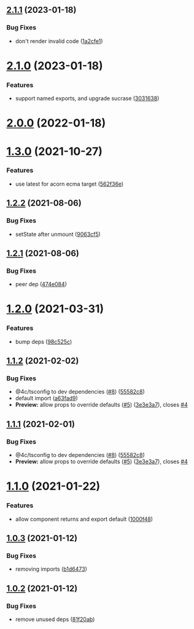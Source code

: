 ## [2.1.1](https://github.com/jquense/jarle/compare/v2.1.0...v2.1.1) (2023-01-18)


### Bug Fixes

* don't render invalid code ([1a2cfe1](https://github.com/jquense/jarle/commit/1a2cfe165a1943ddf71d19a87eac66dadccee6aa))





# [2.1.0](https://github.com/jquense/jarle/compare/v2.0.0...v2.1.0) (2023-01-18)


### Features

* support named exports, and upgrade sucrase ([3031638](https://github.com/jquense/jarle/commit/3031638c51f67ede9cfe43c351ea4871ca76c473))





# [2.0.0](https://github.com/jquense/jarle/compare/v2.0.0-beta.1...v2.0.0) (2022-01-18)





# [1.3.0](https://github.com/jquense/jarle/compare/v1.2.2...v1.3.0) (2021-10-27)


### Features

* use latest for acorn ecma target ([562f36e](https://github.com/jquense/jarle/commit/562f36e053accbcfa354217e6f9be7b12bb922b8))





## [1.2.2](https://github.com/jquense/jarle/compare/v1.2.1...v1.2.2) (2021-08-06)


### Bug Fixes

* setState after unmount ([9063cf5](https://github.com/jquense/jarle/commit/9063cf5959ab40c8ccb0af3351f4a087cf48e6aa))





## [1.2.1](https://github.com/jquense/jarle/compare/v1.2.0...v1.2.1) (2021-08-06)


### Bug Fixes

* peer dep ([474e084](https://github.com/jquense/jarle/commit/474e0842a8b67cf028bcedcb74956c116a9d28ec))





# [1.2.0](https://github.com/jquense/jarle/compare/v1.1.2...v1.2.0) (2021-03-31)


### Features

* bump deps ([98c525c](https://github.com/jquense/jarle/commit/98c525cb91744547a9956e086988c70d386a8915))





## [1.1.2](https://github.com/jquense/jarle/compare/v1.1.0...v1.1.2) (2021-02-02)


### Bug Fixes

* @4c/tsconfig to dev dependencies ([#8](https://github.com/jquense/jarle/issues/8)) ([55582c8](https://github.com/jquense/jarle/commit/55582c842a8a77c9caa9c5526ff9345f87181916))
* default import ([a63fad9](https://github.com/jquense/jarle/commit/a63fad971261c40b09bde999cd0c917056e63e54))
* **Preview:** allow props to override defaults ([#5](https://github.com/jquense/jarle/issues/5)) ([3e3e3a7](https://github.com/jquense/jarle/commit/3e3e3a77b6611d0b7c759199833bc9a26c939f51)), closes [#4](https://github.com/jquense/jarle/issues/4)





## [1.1.1](https://github.com/jquense/jarle/compare/v1.1.0...v1.1.1) (2021-02-01)


### Bug Fixes

* @4c/tsconfig to dev dependencies ([#8](https://github.com/jquense/jarle/issues/8)) ([55582c8](https://github.com/jquense/jarle/commit/55582c842a8a77c9caa9c5526ff9345f87181916))
* **Preview:** allow props to override defaults ([#5](https://github.com/jquense/jarle/issues/5)) ([3e3e3a7](https://github.com/jquense/jarle/commit/3e3e3a77b6611d0b7c759199833bc9a26c939f51)), closes [#4](https://github.com/jquense/jarle/issues/4)





# [1.1.0](https://github.com/jquense/jarle/compare/v1.0.3...v1.1.0) (2021-01-22)


### Features

* allow component returns and export default ([1000f48](https://github.com/jquense/jarle/commit/1000f48271f0a9424c9e00b27323b5a89e99de42))





## [1.0.3](https://github.com/jquense/jarle/compare/v1.0.2...v1.0.3) (2021-01-12)


### Bug Fixes

* removing imports ([b1d6473](https://github.com/jquense/jarle/commit/b1d647376b118204c9e37852f140ebc5674db9a0))





## [1.0.2](https://github.com/jquense/jarle/compare/v1.0.1...v1.0.2) (2021-01-12)


### Bug Fixes

* remove unused deps ([81f20ab](https://github.com/jquense/jarle/commit/81f20ab0abecd477dac76a53acfd3013af13d23c))





